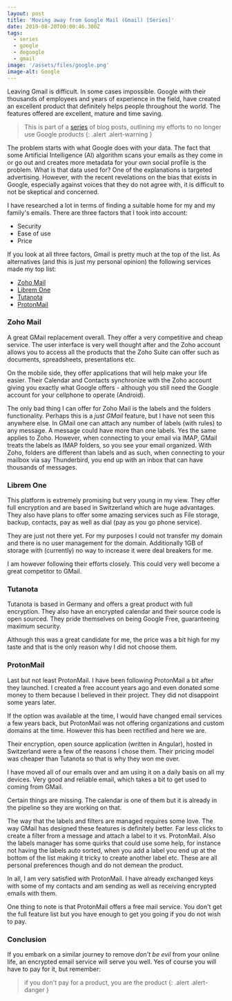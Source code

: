 ```yaml
---
layout: post
title: 'Moving away from Google Mail (Gmail) [Series]'
date: 2019-08-20T00:00:46.300Z
tags:
  - series
  - google
  - degoogle
  - gmail
image: '/assets/files/google.png'
image-alt: Google
---
```

Leaving Gmail is difficult. In some cases impossible. Google with their thousands of employees and years of experience in the field, have created an excellent product that definitely helps people throughout the world. The features offered are excellent, mature and time saving. 
<!--more-->

> This is part of a [series](/post/moving-away-from-google-series/) of blog posts, outlining my efforts to no longer use Google products
{: .alert .alert-warning }

The problem starts with what Google does with your data. The fact that some Artificial Intelligence (AI) algorithm scans your emails as they come in or go out and creates more metadata for your own social profile is the problem. What is that data used for? One of the explanations is targeted advertising. However, with the recent revelations on the bias that exists in Google, especially against voices that they do not agree with, it is difficult to not be skeptical and concerned. 

I have researched a lot in terms of finding a suitable home for my and my family's emails. There are three factors that I took into account:

- Security
- Ease of use
- Price

If you look at all three factors, Gmail is pretty much at the top of the list. As alternatives (and this is just my personal opinion) the following services made my top list:
- [Zoho Mail](https://mail.zoho.com)
- [Librem One](https://librem.one)
- [Tutanota](https://tutanotal.com)
- [ProtonMail](https://protonmail.com)

### Zoho Mail
A great GMail replacement overall. They offer a very competitive and cheap service. The user interface is very well thought after and the Zoho account allows you to access all the products that the Zoho Suite can offer such as documents, spreadsheets, presentations etc.

On the mobile side, they offer applications that will help make your life easier. Their Calendar and Contacts synchronize with the Zoho account giving you exactly what Google offers - although you still need the Google account for your cellphone to operate (Android).

The only bad thing I can offer for Zoho Mail is the labels and the folders functionality. Perhaps this is a _just GMail_ feature, but I have not seen this anywhere else. In GMail one can attach any number of labels (with rules) to any message. A message could have more than one labels. Yes the same applies to Zoho. However, when connecting to your email via IMAP, GMail treats the labels as IMAP folders, so you see your email organized. With Zoho, folders are different than labels and as such, when connecting to your mailbox via say Thunderbird, you end up with an inbox that can have thousands of messages.

### Librem One
This platform is extremely promising but very young in my view. They offer full encryption and are based in Switzerland which are huge advantages. They also have plans to offer some amazing services such as File storage, backup, contacts, pay as well as dial (pay as you go phone service).

They are just not there yet. For my purposes I could not transfer my domain and there is no user management for the domain. Additionally 1GB of storage with (currently) no way to increase it were deal breakers for me.

I am however following their efforts closely. This could very well become a great competitor to GMail.

### Tutanota

Tutanota is based in Germany and offers a great product with full encryption. They also have an encrypted calendar and their source code is open sourced. They pride themselves on being Google Free, guaranteeing maximum security.

Although this was a great candidate for me, the price was a bit high for my taste and that is the only reason why I did not choose them.

### ProtonMail

Last but not least ProtonMail. I have been following ProtonMail a bit after they launched. I created a free account years ago and even donated some money to them because I believed in their project. They did not disappoint some years later.

If the option was available at the time, I would have changed email services a few years back, but ProtonMail was not offering organizations and custom domains at the time. However this has been rectified and here we are. 

Their encryption, open source application (written in Angular), hosted in Switzerland were a few of the reasons I chose them. Their pricing model was cheaper than Tutanota so that is why they won me over. 

I have moved all of our emails over and am using it on a daily basis on all my devices. Very good and reliable email, which takes a bit to get used to coming from GMail.

Certain things are missing. The calendar is one of them but it is already in the pipeline so they are working on that.

The way that the labels and filters are managed requires some love. The way GMail has designed these features is definitely better. Far less clicks to create a filter from a message and attach a label to it vs. ProtonMail. Also the labels manager has some quirks that could use some help, for instance not having the labels auto sorted, when you add a label you end up at the bottom of the list making it tricky to create another label etc. These are all personal preferences though and do not demean the product.

In all, I am very satisfied with ProtonMail. I have already exchanged keys with some of my contacts and am sending as well as receiving encrypted emails with them.

One thing to note is that ProtonMail offers a free mail service. You don't get the full feature list but you have enough to get you going if you do not wish to pay.

### Conclusion
If you embark on a similar journey to remove _don't be evil_ from your online life, an encrypted email service will serve you well. Yes of course you will have to pay for it, but remember:

> if you don't pay for a product, you are the product
{: .alert .alert-danger }
